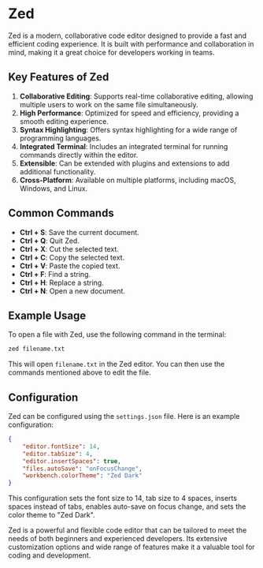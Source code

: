 # Zed

Zed is a modern, collaborative code editor designed to provide a fast and efficient coding experience. It is built with performance and collaboration in mind, making it a great choice for developers working in teams.

## Key Features of Zed

1. **Collaborative Editing**: Supports real-time collaborative editing, allowing multiple users to work on the same file simultaneously.
2. **High Performance**: Optimized for speed and efficiency, providing a smooth editing experience.
3. **Syntax Highlighting**: Offers syntax highlighting for a wide range of programming languages.
4. **Integrated Terminal**: Includes an integrated terminal for running commands directly within the editor.
5. **Extensible**: Can be extended with plugins and extensions to add additional functionality.
6. **Cross-Platform**: Available on multiple platforms, including macOS, Windows, and Linux.

## Common Commands

- **Ctrl + S**: Save the current document.
- **Ctrl + Q**: Quit Zed.
- **Ctrl + X**: Cut the selected text.
- **Ctrl + C**: Copy the selected text.
- **Ctrl + V**: Paste the copied text.
- **Ctrl + F**: Find a string.
- **Ctrl + H**: Replace a string.
- **Ctrl + N**: Open a new document.

## Example Usage

To open a file with Zed, use the following command in the terminal:

```sh
zed filename.txt
```

This will open `filename.txt` in the Zed editor. You can then use the commands mentioned above to edit the file.

## Configuration

Zed can be configured using the `settings.json` file. Here is an example configuration:

```json
{
    "editor.fontSize": 14,
    "editor.tabSize": 4,
    "editor.insertSpaces": true,
    "files.autoSave": "onFocusChange",
    "workbench.colorTheme": "Zed Dark"
}
```

This configuration sets the font size to 14, tab size to 4 spaces, inserts spaces instead of tabs, enables auto-save on focus change, and sets the color theme to "Zed Dark".

Zed is a powerful and flexible code editor that can be tailored to meet the needs of both beginners and experienced developers. Its extensive customization options and wide range of features make it a valuable tool for coding and development.
